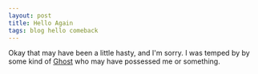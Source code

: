 ```yaml
---
layout: post
title: Hello Again
tags: blog hello comeback
---
```


Okay that may have been a little hasty, and I'm sorry. I was temped by by some kind of [Ghost](http://ghost.org) who may have possessed me or something.
